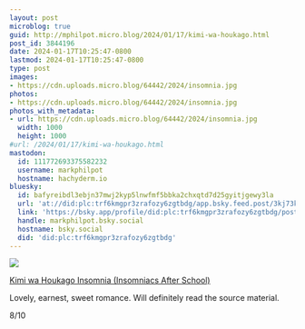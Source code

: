 ```yaml
---
layout: post
microblog: true
guid: http://mphilpot.micro.blog/2024/01/17/kimi-wa-houkago.html
post_id: 3844196
date: 2024-01-17T10:25:47-0800
lastmod: 2024-01-17T10:25:47-0800
type: post
images:
- https://cdn.uploads.micro.blog/64442/2024/insomnia.jpg
photos:
- https://cdn.uploads.micro.blog/64442/2024/insomnia.jpg
photos_with_metadata:
- url: https://cdn.uploads.micro.blog/64442/2024/insomnia.jpg
  width: 1000
  height: 1000
#url: /2024/01/17/kimi-wa-houkago.html
mastodon:
  id: 111772693375582232
  username: markphilpot
  hostname: hachyderm.io
bluesky:
  id: bafyreibdl3ebjn37mwj2kyp5lnwfmf5bbka2chxqtd7d25gyitjgewy3la
  url: 'at://did:plc:trf6kmgpr3zrafozy6zgtbdg/app.bsky.feed.post/3kj73kcjmek2s'
  link: 'https://bsky.app/profile/did:plc:trf6kmgpr3zrafozy6zgtbdg/post/3kj73kcjmek2s'
  handle: markphilpot.bsky.social
  hostname: bsky.social
  did: 'did:plc:trf6kmgpr3zrafozy6zgtbdg'
---
```

![](https://micro.markphilpot.com/uploads/2024/insomnia.jpg)

[Kimi wa Houkago Insomnia (Insomniacs After School)](https://anilist.co/anime/143653/Kimi-wa-Houkago-Insomnia/)

Lovely, earnest, sweet romance. Will definitely read the source material.

8/10 

